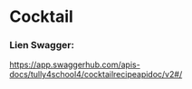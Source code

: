 # Cocktail
### Lien Swagger:
https://app.swaggerhub.com/apis-docs/tully4school4/cocktailrecipeapidoc/v2#/